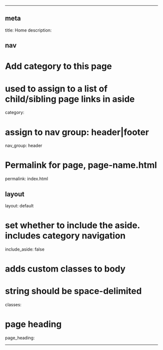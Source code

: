 ---

##      meta       ##
title: Home
description: 
##      nav        ##
# Add category to this page
# used to assign to a list of child/sibling page links in aside
category: 
# assign to nav group: header|footer
nav_group: header
# Permalink for page, page-name.html
permalink: index.html
##    layout       ##
layout: default
# set whether to include the aside. includes category navigation
include_aside: false
# adds custom classes to body
# string should be space-delimited
classes:
# page heading
page_heading: 

---